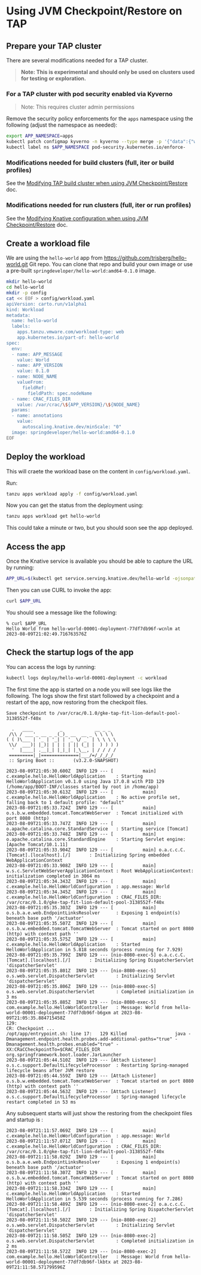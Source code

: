 # Using JVM Checkpoint/Restore on TAP

## Prepare your TAP cluster

There are several modifications needed for a TAP cluster.

> **Note: This is experimental and should only be used on clusters used for testing or exploration.**

### For a TAP cluster with pod security enabled via Kyverno

> Note: This requires cluster admin permissions

Remove the security policy enforcements for the `apps` namespace using the following (adjust the namespace as needed):

```sh
export APP_NAMESPACE=apps
kubectl patch configmap kyverno -n kyverno --type merge -p '{"data":{"webhooks":"[{\"namespaceSelector\": {\"matchExpressions\": [{\"key\":\"kubernetes.io/metadata.name\",\"operator\":\"NotIn\",\"values\":[\"kyverno\"]},{\"key\":\"kubernetes.io/metadata.name\",\"operator\":\"NotIn\",\"values\":[\"'$APP_NAMESPACE'\"]}]}}]"}}'
kubectl label ns $APP_NAMESPACE pod-security.kubernetes.io/enforce-
```

### Modifications needed for build clusters (full, iter or build profiles)

See the [Modifying TAP build cluster when using JVM Checkpoint/Restore](TAP-checkpoint-restore-modifications.md) doc.

### Modifications needed for run clusters (full, iter or run profiles)

See the [Modifying Knative configuration when using JVM Checkpoint/Restore](Knative-checkpoint-restore-modifications.md) doc.

## Create a workload file

We are using the `hello-world` app from https://github.com/trisberg/hello-world.git Git repo. You can clone that repo and build your own image or use a pre-built `springdeveloper/hello-world:amd64-0.1.0` image.

```sh
mkdir hello-world
cd hello-world
mkdir -p config
cat << EOF > config/workload.yaml
apiVersion: carto.run/v1alpha1
kind: Workload
metadata:
  name: hello-world
  labels:
    apps.tanzu.vmware.com/workload-type: web
    app.kubernetes.io/part-of: hello-world
spec:
  env:
  - name: APP_MESSAGE
    value: World
  - name: APP_VERSION
    value: 0.1.0
  - name: NODE_NAME
    valueFrom:
      fieldRef:
        fieldPath: spec.nodeName
  - name: CRAC_FILES_DIR
    value: /var/crac/\${APP_VERSION}/\${NODE_NAME}
  params:
  - name: annotations
    value:
      autoscaling.knative.dev/minScale: "0"
  image: springdeveloper/hello-world:amd64-0.1.0
EOF
```

## Deploy the workload

This will craete the workload base on the content in `config/workload.yaml`.

Run:

```sh
tanzu apps workload apply -f config/workload.yaml
```

Now you can get the status from the deployment using:

```sh
tanzu apps workload get hello-world
```

This could take a minute or two, but you should soon see the app deployed.

## Access the app

Once the Knative service is available you should be able to capture the URL by running:

```sh
APP_URL=$(kubectl get service.serving.knative.dev/hello-world -ojsonpath='{.status.url}')
```

Then you can use CURL to invoke the app:

```sh
curl $APP_URL
```

You should see a message like the following:

```
% curl $APP_URL                                                                            
Hello World from hello-world-00001-deployment-77df7db96f-wcnlm at 2023-08-09T21:02:49.716763576Z
```

## Check the startup logs of the app

You can access the logs by running:

```sh
kubectl logs deploy/hello-world-00001-deployment -c workload
```

The first time the app is started on a node you will see logs like the following. The logs show the first start followed by a checkpoint and a restart of the app, now restoring from the checkpoit files.

```
Save checkpoint to /var/crac/0.1.0/gke-tap-fit-lion-default-pool-3138552f-f40x

  .   ____          _            __ _ _
 /\\ / ___'_ __ _ _(_)_ __  __ _ \ \ \ \
( ( )\___ | '_ | '_| | '_ \/ _` | \ \ \ \
 \\/  ___)| |_)| | | | | || (_| |  ) ) ) )
  '  |____| .__|_| |_|_| |_\__, | / / / /
 =========|_|==============|___/=/_/_/_/
 :: Spring Boot ::       (v3.2.0-SNAPSHOT)

2023-08-09T21:05:30.600Z  INFO 129 --- [           main] c.example.hello.HelloWorldApplication    : Starting HelloWorldApplication v0.1.0 using Java 17.0.8 with PID 129 (/home/app/BOOT-INF/classes started by root in /home/app)
2023-08-09T21:05:30.613Z  INFO 129 --- [           main] c.example.hello.HelloWorldApplication    : No active profile set, falling back to 1 default profile: "default"
2023-08-09T21:05:33.724Z  INFO 129 --- [           main] o.s.b.w.embedded.tomcat.TomcatWebServer  : Tomcat initialized with port 8080 (http)
2023-08-09T21:05:33.747Z  INFO 129 --- [           main] o.apache.catalina.core.StandardService   : Starting service [Tomcat]
2023-08-09T21:05:33.748Z  INFO 129 --- [           main] o.apache.catalina.core.StandardEngine    : Starting Servlet engine: [Apache Tomcat/10.1.11]
2023-08-09T21:05:33.904Z  INFO 129 --- [           main] o.a.c.c.C.[Tomcat].[localhost].[/]       : Initializing Spring embedded WebApplicationContext
2023-08-09T21:05:33.908Z  INFO 129 --- [           main] w.s.c.ServletWebServerApplicationContext : Root WebApplicationContext: initialization completed in 3064 ms
2023-08-09T21:05:34.343Z  INFO 129 --- [           main] c.example.hello.HelloWorldConfiguration  : app.message: World
2023-08-09T21:05:34.345Z  INFO 129 --- [           main] c.example.hello.HelloWorldConfiguration  : CRAC_FILES_DIR: /var/crac/0.1.0/gke-tap-fit-lion-default-pool-3138552f-f40x
2023-08-09T21:05:35.303Z  INFO 129 --- [           main] o.s.b.a.e.web.EndpointLinksResolver      : Exposing 1 endpoint(s) beneath base path '/actuator'
2023-08-09T21:05:35.507Z  INFO 129 --- [           main] o.s.b.w.embedded.tomcat.TomcatWebServer  : Tomcat started on port 8080 (http) with context path ''
2023-08-09T21:05:35.575Z  INFO 129 --- [           main] c.example.hello.HelloWorldApplication    : Started HelloWorldApplication in 5.818 seconds (process running for 7.929)
2023-08-09T21:05:35.799Z  INFO 129 --- [nio-8080-exec-5] o.a.c.c.C.[Tomcat].[localhost].[/]       : Initializing Spring DispatcherServlet 'dispatcherServlet'
2023-08-09T21:05:35.801Z  INFO 129 --- [nio-8080-exec-5] o.s.web.servlet.DispatcherServlet        : Initializing Servlet 'dispatcherServlet'
2023-08-09T21:05:35.806Z  INFO 129 --- [nio-8080-exec-5] o.s.web.servlet.DispatcherServlet        : Completed initialization in 3 ms
2023-08-09T21:05:35.885Z  INFO 129 --- [nio-8080-exec-5] com.example.hello.HelloWorldController   : Message: World from hello-world-00001-deployment-77df7db96f-b6gxm at 2023-08-09T21:05:35.884715458Z
129:
CR: Checkpoint ...
/opt/app/entrypoint.sh: line 17:   129 Killed                  java -Dmanagement.endpoint.health.probes.add-additional-paths="true" -Dmanagement.health.probes.enabled="true" -XX:CRaCCheckpointTo=$CRAC_FILES_DIR org.springframework.boot.loader.JarLauncher
2023-08-09T21:05:44.510Z  INFO 129 --- [Attach Listener] o.s.c.support.DefaultLifecycleProcessor  : Restarting Spring-managed lifecycle beans after JVM restore
2023-08-09T21:05:44.559Z  INFO 129 --- [Attach Listener] o.s.b.w.embedded.tomcat.TomcatWebServer  : Tomcat started on port 8080 (http) with context path ''
2023-08-09T21:05:44.563Z  INFO 129 --- [Attach Listener] o.s.c.support.DefaultLifecycleProcessor  : Spring-managed lifecycle restart completed in 53 ms
```

Any subsequent starts will just show the restoring from the checkpoint files and startup is :

```
2023-08-09T21:11:57.069Z  INFO 129 --- [           main] c.example.hello.HelloWorldConfiguration  : app.message: World
2023-08-09T21:11:57.071Z  INFO 129 --- [           main] c.example.hello.HelloWorldConfiguration  : CRAC_FILES_DIR: /var/crac/0.1.0/gke-tap-fit-lion-default-pool-3138552f-f40x
2023-08-09T21:11:58.029Z  INFO 129 --- [           main] o.s.b.a.e.web.EndpointLinksResolver      : Exposing 1 endpoint(s) beneath base path '/actuator'
2023-08-09T21:11:58.307Z  INFO 129 --- [           main] o.s.b.w.embedded.tomcat.TomcatWebServer  : Tomcat started on port 8080 (http) with context path ''
2023-08-09T21:11:58.334Z  INFO 129 --- [           main] c.example.hello.HelloWorldApplication    : Started HelloWorldApplication in 5.539 seconds (process running for 7.286)
2023-08-09T21:11:58.489Z  INFO 129 --- [nio-8080-exec-2] o.a.c.c.C.[Tomcat].[localhost].[/]       : Initializing Spring DispatcherServlet 'dispatcherServlet'
2023-08-09T21:11:58.502Z  INFO 129 --- [nio-8080-exec-2] o.s.web.servlet.DispatcherServlet        : Initializing Servlet 'dispatcherServlet'
2023-08-09T21:11:58.505Z  INFO 129 --- [nio-8080-exec-2] o.s.web.servlet.DispatcherServlet        : Completed initialization in 2 ms
2023-08-09T21:11:58.572Z  INFO 129 --- [nio-8080-exec-2] com.example.hello.HelloWorldController   : Message: World from hello-world-00001-deployment-77df7db96f-lkbtx at 2023-08-09T21:11:58.571799596Z
```
